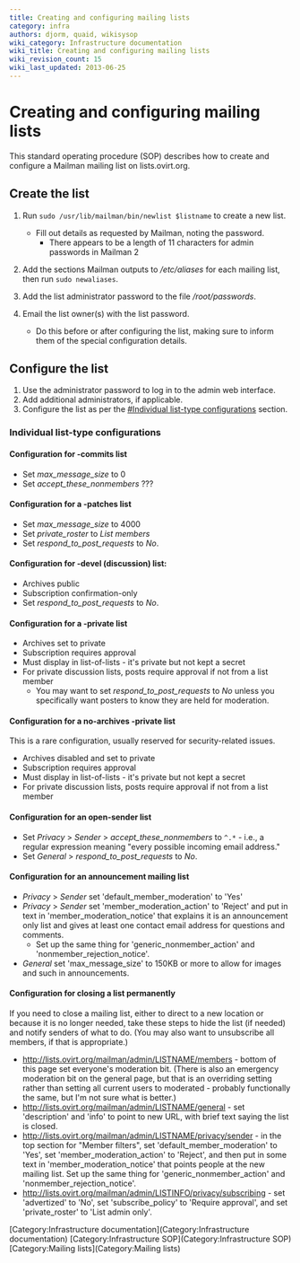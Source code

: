 ```yaml
---
title: Creating and configuring mailing lists
category: infra
authors: djorm, quaid, wikisysop
wiki_category: Infrastructure documentation
wiki_title: Creating and configuring mailing lists
wiki_revision_count: 15
wiki_last_updated: 2013-06-25
---
```


# Creating and configuring mailing lists

This standard operating procedure (SOP) describes how to create and configure a Mailman mailing list on lists.ovirt.org.

## Create the list

1.  Run `sudo /usr/lib/mailman/bin/newlist $listname` to create a new list.
    -   Fill out details as requested by Mailman, noting the password.
        -   There appears to be a length of 11 characters for admin passwords in Mailman 2

2.  Add the sections Mailman outputs to */etc/aliases* for each mailing list, then run `sudo newaliases`.
3.  Add the list administrator password to the file */root/passwords*.
4.  Email the list owner(s) with the list password.
    -   Do this before or after configuring the list, making sure to inform them of the special configuration details.

## Configure the list

1.  Use the administrator password to log in to the admin web interface.
2.  Add additional administrators, if applicable.
3.  Configure the list as per the [#Individual list-type configurations](#Individual_list-type_configurations) section.

### Individual list-type configurations

#### Configuration for -commits list

*   Set *max_message_size* to 0
*   Set *accept_these_nonmembers* ???

#### Configuration for a -patches list

*   Set *max_message_size* to 4000
*   Set *private_roster* to *List members*
*   Set *respond_to_post_requests* to *No*.

#### Configuration for -devel (discussion) list:

*   Archives public
*   Subscription confirmation-only
*   Set *respond_to_post_requests* to *No*.

#### Configuration for a -private list

*   Archives set to private
*   Subscription requires approval
*   Must display in list-of-lists - it's private but not kept a secret
*   For private discussion lists, posts require approval if not from a list member
    -   You may want to set *respond_to_post_requests* to *No* unless you specifically want posters to know they are held for moderation.

#### Configuration for a no-archives -private list

This is a rare configuration, usually reserved for security-related issues.

*   Archives disabled and set to private
*   Subscription requires approval
*   Must display in list-of-lists - it's private but not kept a secret
*   For private discussion lists, posts require approval if not from a list member

#### Configuration for an open-sender list

*   Set *Privacy* > *Sender* > *accept_these_nonmembers* to `^.*` - i.e., a regular expression meaning "every possible incoming email address."
*   Set *General* > *respond_to_post_requests* to *No*.

#### Configuration for an announcement mailing list

*   *Privacy* > *Sender* set 'default_member_moderation' to 'Yes'
*   *Privacy* > *Sender* set 'member_moderation_action' to 'Reject' and put in text in 'member_moderation_notice' that explains it is an announcement only list and gives at least one contact email address for questions and comments.
    -   Set up the same thing for 'generic_nonmember_action' and 'nonmember_rejection_notice'.
*   *General* set 'max_message_size' to 150KB or more to allow for images and such in announcements.

#### Configuration for closing a list permanently

If you need to close a mailing list, either to direct to a new location or because it is no longer needed, take these steps to hide the list (if needed) and notify senders of what to do. (You may also want to unsubscribe all members, if that is appropriate.)

*   <http://lists.ovirt.org/mailman/admin/LISTNAME/members> - bottom of this page set everyone's moderation bit. (There is also an emergency moderation bit on the general page, but that is an overriding setting rather than setting all current users to moderated - probably functionally the same, but I'm not sure what is better.)
*   <http://lists.ovirt.org/mailman/admin/LISTNAME/general> - set 'description' and 'info' to point to new URL, with brief text saying the list is closed.
*   <http://lists.ovirt.org/mailman/admin/LISTNAME/privacy/sender> - in the top section for "Member filters", set 'default_member_moderation' to 'Yes', set 'member_moderation_action' to 'Reject', and then put in some text in 'member_moderation_notice' that points people at the new mailing list. Set up the same thing for 'generic_nonmember_action' and 'nonmember_rejection_notice'.
*   <http://lists.ovirt.org/mailman/admin/LISTINFO/privacy/subscribing> - set 'advertized' to 'No', set 'subscribe_policy' to 'Require approval', and set 'private_roster' to 'List admin only'.

[Category:Infrastructure documentation](Category:Infrastructure documentation) [Category:Infrastructure SOP](Category:Infrastructure SOP) [Category:Mailing lists](Category:Mailing lists)
